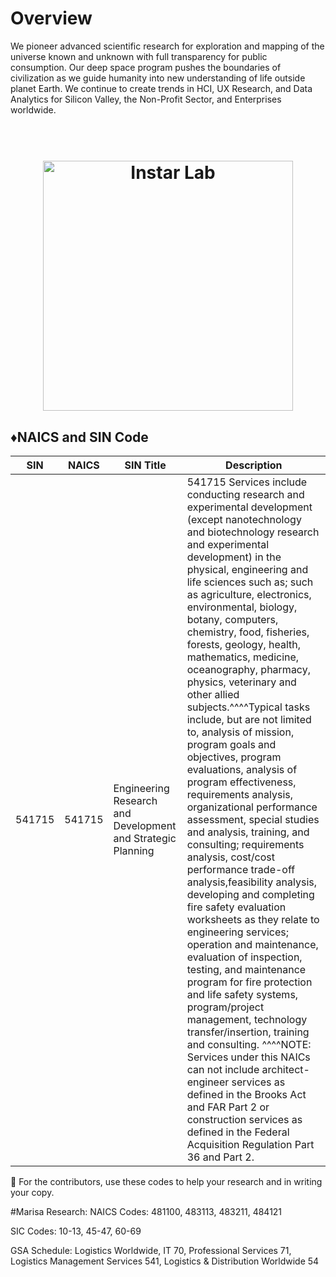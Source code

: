 # Overview

We pioneer advanced scientific research for exploration and mapping of the universe known and unknown with full transparency for public consumption. Our deep space program pushes the boundaries of civilization as we guide humanity into new understanding of life outside planet Earth. We continue to create trends in HCI, UX Research, and Data Analytics for Silicon Valley, the Non-Profit Sector, and Enterprises worldwide.

<h1 align="center">
  <br>
  <img src="https://instarlab.org/img/logo/instar.svg" alt="Instar Lab" width="400">
</h1>

## :diamonds:NAICS and SIN Code
| SIN 	| NAICS 	| SIN Title 	| Description 	|
|-	|-	|-	|-	|
| 541715 	| 541715 	|  Engineering Research and Development and Strategic Planning 	| 541715  Services include conducting research and experimental development (except nanotechnology and biotechnology research and experimental development) in the physical, engineering and life sciences such as; such as agriculture, electronics, environmental, biology, botany, computers, chemistry, food, fisheries, forests, geology, health, mathematics, medicine, oceanography, pharmacy, physics, veterinary and other allied subjects.^^^^Typical tasks include, but are not limited to, analysis of mission, program goals and objectives, program evaluations, analysis of program effectiveness, requirements analysis, organizational performance assessment, special studies and analysis, training, and consulting; requirements analysis, cost/cost performance trade-off analysis,feasibility analysis, developing and completing fire safety evaluation worksheets as they relate to engineering services; operation and maintenance, evaluation of inspection, testing, and maintenance program for fire protection and life safety systems, program/project management, technology transfer/insertion, training and consulting. ^^^^NOTE: Services under this NAICs can not include architect-engineer services as defined in the Brooks Act and FAR Part 2 or construction services as defined in the Federal Acquisition Regulation Part 36 and Part 2.	|

:pencil: For the contributors, use these codes to help your research and in writing your copy.

#Marisa Research:
NAICS Codes: 481100, 483113, 483211, 484121

SIC Codes: 10-13, 45-47, 60-69

GSA Schedule: Logistics Worldwide, IT 70, Professional Services 71, Logistics Management Services 541, Logistics & Distribution Worldwide 54
